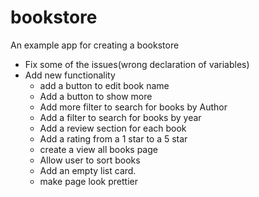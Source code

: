 # bookstore
An example app for creating a bookstore 

- Fix some of the issues(wrong declaration of variables)
- Add new functionality
  - add a button to edit book name
  - Add a button to show more
  - Add more filter to search for books by Author
  - Add a filter to search for books by year
  - Add a review section for each book
  - Add a rating from a 1 star to a 5 star
  - create a view all books page
  - Allow user to sort books
  - Add an empty list card.
  - make page look prettier
